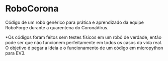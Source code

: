 # RoboCorona
Código de um robô genérico para prática e aprendizado da equipe RoboForge durante a quarentena do CoronaVírus.

*Os códigos foram feitos sem testes físicos em um robô de verdade, então pode ser que não funcionem perfeitamente em todos os casos da vida real. O objetivo é pegar a ideia e o funcionamento de um código em micropython para EV3.